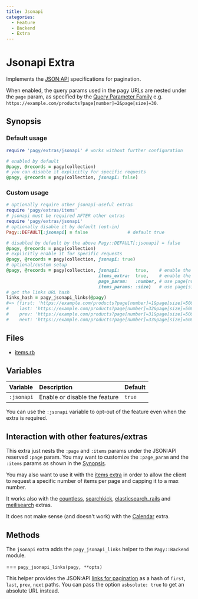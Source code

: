```yaml
---
title: Jsonapi
categories:
  - Feature
  - Backend
  - Extra
---
```


# Jsonapi Extra

Implements the [JSON:API](https://jsonapi.org) specifications for pagination.

When enabled, the query params used in the pagy URLs are nested under the `page` param, as specified by
the [Query Parameter Family](https://jsonapi.org/format/#query-parameters-families)
e.g. `https://example.com/products?page[number]=2&page[size]=30`.

## Synopsis

### Default usage

```ruby pagy.rb (initializer)
require 'pagy/extras/jsonapi' # works without further configuration
```

```ruby Controller
# enabled by default
@pagy, @records = pagy(collection)
# you can disable it explicitly for specific requests
@pagy, @records = pagy(collection, jsonapi: false)
```

### Custom usage

```ruby pagy.rb (initializer)
# optionally require other jsonapi-useful extras
require 'pagy/extras/items'
# jsonapi must be required AFTER other extras
require 'pagy/extras/jsonapi'
# optionally disable it by default (opt-in)
Pagy::DEFAULT[:jsonapi] = false               # default true
```

```ruby Controller
# disabled by default by the above Pagy::DEFAULT[:jsonapi] = false
@pagy, @records = pagy(collection)
# explicitly enable it for specific requests
@pagy, @records = pagy(collection, jsonapi: true)
# optional/custom setup
@pagy, @records = pagy(collection, jsonapi:      true,    # enable the jsonapi specifications
                                   items_extra:  true,    # enable the items extra
                                   page_param:   :number, # use page[number] param name instead of page[page]
                                   items_params: :size)   # use page[size] param name instead of page[items]
# get the links URL hash
links_hash = pagy_jsonapi_links(@pagy)
#=> {first: 'https://example.com/products?page[number]=1&page[size]=50&...',
#    last: 'https://example.com/products?page[number]=32&page[size]=50&...',
#    prev: 'https://example.com/products?page[number]=31&page[size]=50&...',
#    next: 'https://example.com/products?page[number]=33&page[size]=50&...'}
```

## Files

- [items.rb](https://github.com/ddnexus/pagy/blob/master/lib/pagy/extras/jsonapi.rb)

## Variables

| Variable   | Description                   | Default |
|:-----------|:------------------------------|:--------|
| `:jsonapi` | Enable or disable the feature | `true`  |

You can use the `:jsonapi` variable to opt-out of the feature even when the extra is required.

## Interaction with other features/extras

This extra just nests the `:page` and `:items` params under the JSON:API reserved `:page` param. You may want to customize
the `:page_param` and the `:items` params as shown in the [Synopsis](#synopsis).

You may also want to use it with the [items extra](/docs/extras/items.md) in order to allow the client to request a specific
number of items per page and capping it to a max number.

It works also with the [countless](countless.md), [searchkick](searchkick.md), [elasticsearch_rails](elasticsearch_rails.md)
and [meilisearch](/docs/extras/meilisearch.md) extras.

It does not make sense (and doesn't work) with the [Calendar](countless.md) extra.

## Methods

The `jsonapi` extra adds the `pagy_jsonapi_links` helper to the `Pagy::Backend` module.

=== `pagy_jsonapi_links(pagy, **opts)`

This helper provides the JSON:API [links for pagination](https://jsonapi.org/format/#fetching-pagination) as a hash
of `first`, `last`, `prev`, `next` paths. You can pass the option `asbsolute: true` to get an absolute URL instead.

